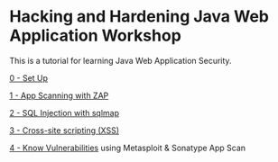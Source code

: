 # Hacking and Hardening Java Web Application Workshop

This is a tutorial for learning Java Web Application Security.

[0 - Set Up](00_setup.md)

[1 - App Scanning with ZAP](01_app_scanning.md)

[2 - SQL Injection with sqlmap](02_sql_injection.md)

[3 - Cross-site scripting (XSS)](03_cross-site_scripting.md)

[4 - Know Vulnerabilities](04_known-vulnerabilities.md) using Metasploit & Sonatype App Scan
